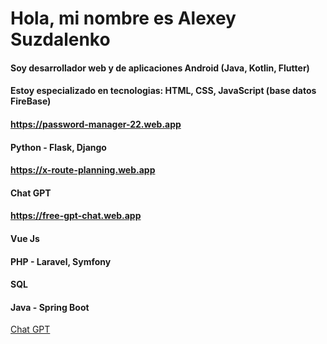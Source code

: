 # Hola, mi nombre es Alexey Suzdalenko
#### Soy desarrollador web y de aplicaciones Android (Java, Kotlin, Flutter)
#### Estoy especializado en tecnologias: HTML, CSS, JavaScript (base datos FireBase)
#### https://password-manager-22.web.app
#### Python - Flask, Django 
#### https://x-route-planning.web.app
#### Chat GPT
#### https://free-gpt-chat.web.app
#### Vue Js
#### PHP - Laravel, Symfony
#### SQL
#### Java - Spring Boot

[Chat GPT](https://free-gpt-chat.web.app)
